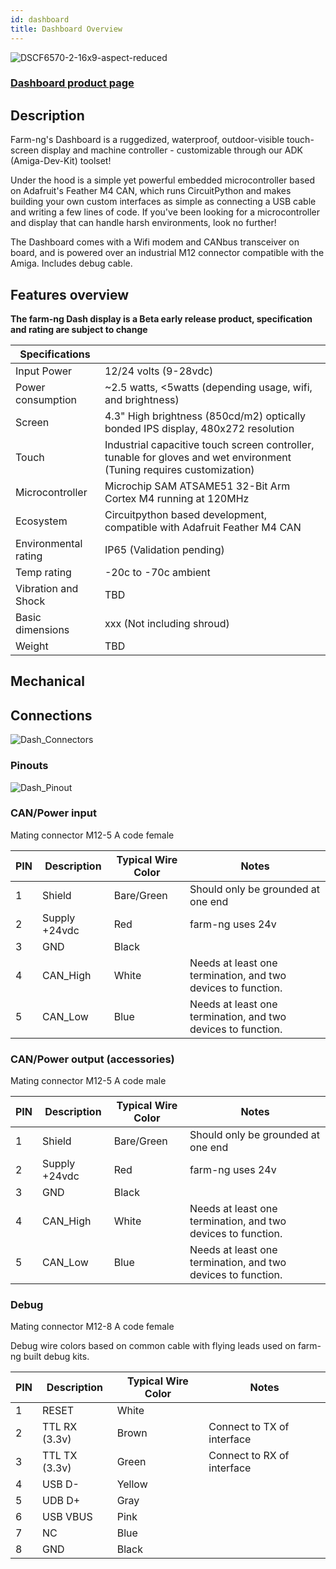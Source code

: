 ```yaml
---
id: dashboard
title: Dashboard Overview
---
```


![DSCF6570-2-16x9-aspect-reduced](https://user-images.githubusercontent.com/11846963/186734463-aa149b3a-7510-4d5a-99ea-f9a8a96775d2.jpg)

### [Dashboard product page](https://farm-ng.com/products/dashboard)

## Description
Farm-ng's Dashboard is a ruggedized, waterproof, outdoor-visible touch-screen display and machine controller - customizable through our ADK (Amiga-Dev-Kit) toolset!

Under the hood is a simple yet powerful embedded microcontroller based on Adafruit's Feather M4 CAN, which runs CircuitPython and makes building your own custom interfaces as simple as connecting a USB cable and writing a few lines of code.  If you've been looking for a microcontroller and display that can handle harsh environments, look no further!

The Dashboard comes with a Wifi modem and CANbus transceiver on board, and is powered over an industrial M12 connector compatible with the Amiga.  Includes debug cable.

## Features overview

**The farm-ng Dash display is a Beta early release product, specification and rating are subject to change**



| Specifications       |                                                                                                                       |
| -------------------- | --------------------------------------------------------------------------------------------------------------------- |
| Input Power          | 12/24 volts (9-28vdc)                                                                                                 |
| Power consumption    | ~2.5 watts, <5watts (depending usage, wifi, and brightness)                                                           |
| Screen               | 4.3" High brightness (850cd/m2) optically bonded IPS display, 480x272 resolution                                      |
| Touch                | Industrial capacitive touch screen controller, tunable for gloves and wet environment (Tuning requires customization) |
| Microcontroller      | Microchip SAM ATSAME51 32-Bit Arm Cortex M4 running at 120MHz                                                         |
| Ecosystem            | Circuitpython based development, compatible with Adafruit Feather M4 CAN                                              |
| Environmental rating | IP65 (Validation pending)                                                                                             |
| Temp rating          | -20c to -70c ambient                                                                                                  |
| Vibration and Shock  | TBD                                                                                                                   |
| Basic dimensions     | xxx (Not including shroud)                                                                                            |
| Weight               | TBD                                                                                                                   |



## Mechanical



## Connections

![Dash_Connectors](https://user-images.githubusercontent.com/53625197/187535995-d4ad8c7c-05a0-482b-8be9-6b6fb6b87ac3.png)

### Pinouts

![Dash_Pinout](https://user-images.githubusercontent.com/53625197/187536079-a3c71c29-d13d-4c54-a343-5960ef98c793.png)


### CAN/Power input

Mating connector M12-5 A code female

| PIN | Description   | Typical Wire Color | Notes                                                        |
| --- | ------------- | ------------------ | ------------------------------------------------------------ |
| 1   | Shield        | Bare/Green         | Should only be grounded at one end                           |
| 2   | Supply +24vdc | Red                | farm-ng uses 24v                                             |
| 3   | GND           | Black              |                                                              |
| 4   | CAN_High      | White              | Needs at least one termination, and two devices to function. |
| 5   | CAN_Low       | Blue               | Needs at least one termination, and two devices to function. |



### CAN/Power output (accessories)

Mating connector M12-5 A code male

| PIN | Description   | Typical Wire Color | Notes                                                        |
| --- | ------------- | ------------------ | ------------------------------------------------------------ |
| 1   | Shield        | Bare/Green         | Should only be grounded at one end                           |
| 2   | Supply +24vdc | Red                | farm-ng uses 24v                                             |
| 3   | GND           | Black              |                                                              |
| 4   | CAN_High      | White              | Needs at least one termination, and two devices to function. |
| 5   | CAN_Low       | Blue               | Needs at least one termination, and two devices to function. |



### Debug

Mating connector M12-8 A code female

Debug wire colors based on common cable with flying leads used on farm-ng built debug kits. 

| PIN | Description   | Typical Wire Color | Notes                      |
| --- | ------------- | ------------------ | -------------------------- |
| 1   | RESET         | White              |                            |
| 2   | TTL RX (3.3v) | Brown              | Connect to TX of interface |
| 3   | TTL TX (3.3v) | Green              | Connect to RX of interface |
| 4   | USB D-        | Yellow             |                            |
| 5   | UDB D+        | Gray               |                            |
| 6   | USB VBUS      | Pink               |                            |
| 7   | NC            | Blue               |                            |
| 8   | GND           | Black              |                            |

